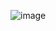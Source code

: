 ![image](https://github.com/yildiraycode/Csharp-ile-basit-kayit-alama-uygulamas--1/assets/128586234/5078aa9c-d036-4fcb-9f07-70358eac784a)
